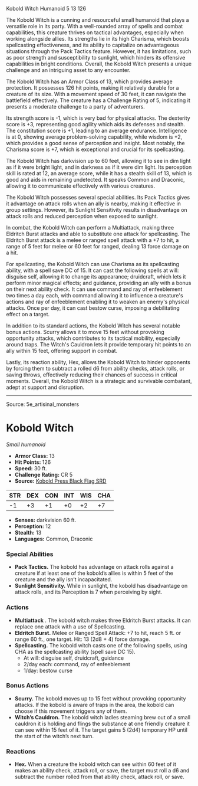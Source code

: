 <MonsterName/>Kobold Witch</MonsterName>
<CreatureType/>Humanoid</CreatureType>
<CR/>5</CR>
<AC/>13</AC>
<HP/>126</HP>
<summary>The Kobold Witch is a cunning and resourceful small humanoid that plays a versatile role in its party. With a well-rounded array of spells and combat capabilities, this creature thrives on tactical advantages, especially when working alongside allies. Its strengths lie in its high Charisma, which boosts spellcasting effectiveness, and its ability to capitalize on advantageous situations through the Pack Tactics feature. However, it has limitations, such as poor strength and susceptibility to sunlight, which hinders its offensive capabilities in bright conditions. Overall, the Kobold Witch presents a unique challenge and an intriguing asset to any encounter.</summary>

<detail>

The Kobold Witch has an Armor Class of 13, which provides average protection. It possesses 126 hit points, making it relatively durable for a creature of its size. With a movement speed of 30 feet, it can navigate the battlefield effectively. The creature has a Challenge Rating of 5, indicating it presents a moderate challenge to a party of adventurers. 

Its strength score is -1, which is very bad for physical attacks. The dexterity score is +3, representing good agility which aids its defenses and stealth. The constitution score is +1, leading to an average endurance. Intelligence is at 0, showing average problem-solving capability, while wisdom is +2, which provides a good sense of perception and insight. Most notably, the Charisma score is +7, which is exceptional and crucial for its spellcasting.

The Kobold Witch has darkvision up to 60 feet, allowing it to see in dim light as if it were bright light, and in darkness as if it were dim light. Its perception skill is rated at 12, an average score, while it has a stealth skill of 13, which is good and aids in remaining undetected. It speaks Common and Draconic, allowing it to communicate effectively with various creatures.

The Kobold Witch possesses several special abilities. Its Pack Tactics gives it advantage on attack rolls when an ally is nearby, making it effective in group settings. However, its Sunlight Sensitivity results in disadvantage on attack rolls and reduced perception when exposed to sunlight.

In combat, the Kobold Witch can perform a Multiattack, making three Eldritch Burst attacks and able to substitute one attack for spellcasting. The Eldritch Burst attack is a melee or ranged spell attack with a +7 to hit, a range of 5 feet for melee or 60 feet for ranged, dealing 13 force damage on a hit.

For spellcasting, the Kobold Witch can use Charisma as its spellcasting ability, with a spell save DC of 15. It can cast the following spells at will: disguise self, allowing it to change its appearance; druidcraft, which lets it perform minor magical effects; and guidance, providing an ally with a bonus on their next ability check. It can use command and ray of enfeeblement two times a day each, with command allowing it to influence a creature's actions and ray of enfeeblement enabling it to weaken an enemy's physical attacks. Once per day, it can cast bestow curse, imposing a debilitating effect on a target.

In addition to its standard actions, the Kobold Witch has several notable bonus actions. Scurry allows it to move 15 feet without provoking opportunity attacks, which contributes to its tactical mobility, especially around traps. The Witch's Cauldron lets it provide temporary hit points to an ally within 15 feet, offering support in combat.

Lastly, its reaction ability, Hex, allows the Kobold Witch to hinder opponents by forcing them to subtract a rolled d6 from ability checks, attack rolls, or saving throws, effectively reducing their chances of success in critical moments. Overall, the Kobold Witch is a strategic and survivable combatant, adept at support and disruption.</detail>



---

Source: 5e_artisinal_monsters

# Kobold Witch

*Small humanoid*

- **Armor Class:** 13
- **Hit Points:** 126
- **Speed:** 30 ft.
- **Challenge Rating:** CR 5
- **Source:** [Kobold Press Black Flag SRD](https://koboldpress.com/black-flag-roleplaying/)

| STR | DEX | CON | INT | WIS | CHA |
| --- | --- | --- | --- | --- | --- |
| -1 | +3 | +1 | +0 | +2 | +7 |

- **Senses:** darkvision 60 ft.
- **Perception:** 12
- **Stealth:** 13
- **Languages:** Common, Draconic

### Special Abilities

- **Pack Tactics.** The kobold has advantage on attack rolls against a creature if at least one of the kobold’s allies is within 5 feet of the creature and the ally isn’t incapacitated.
- **Sunlight Sensitivity.** While in sunlight, the kobold has disadvantage on attack rolls, and its Perception is 7 when perceiving by sight.

### Actions

- **Multiattack** . The kobold witch makes three Eldritch Burst attacks. It can replace one attack with a use of Spellcasting.
- **Eldritch Burst.** Melee or Ranged Spell Attack: +7 to hit, reach 5 ft. or range 60 ft., one target. Hit: 13 (2d8 + 4) force damage.
- **Spellcasting.** The kobold witch casts one of the following spells, using CHA as the spellcasting ability (spell save DC 15).
	- At will: disguise self, druidcraft, guidance
	- 2/day each: command, ray of enfeeblement
	- 1/day: bestow curse

### Bonus Actions

- **Scurry.** The kobold moves up to 15 feet without provoking opportunity attacks. If the kobold is aware of traps in the area, the kobold can choose if this movement triggers any of them.
- **Witch’s Cauldron.** The kobold witch ladles steaming brew out of a small cauldron it is holding and flings the substance at one friendly creature it can see within 15 feet of it. The target gains 5 (2d4) temporary HP until the start of the witch’s next turn.

### Reactions

- **Hex.** When a creature the kobold witch can see within 60 feet of it makes an ability check, attack roll, or save, the target must roll a d6 and subtract the number rolled from that ability check, attack roll, or save.



